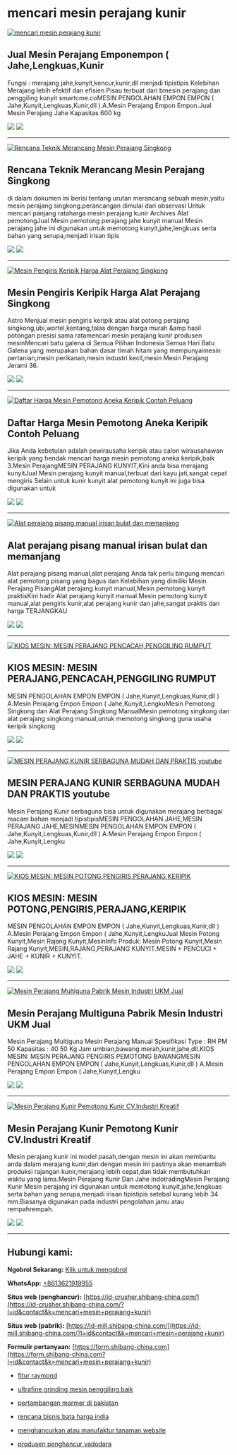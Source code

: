 # mencari mesin perajang kunir

<a href="https://swt.shibang-china.com/?l=id&img&k=mencari+mesin+perajang+kunir" target="_blank">![mencari mesin perajang kunir](http://static.shibang-china.com/all-800x300/814.jpg)</a>

## Jual Mesin Perajang Emponempon ( Jahe,Lengkuas,Kunir
Fungsi : merajang jahe,kunyit,kencur,kunir,dll menjadi tipistipis Kelebihan Merajang lebih efektif dan efisien Pisau terbuat dari bmesin perajang dan penggiling kunyit smartcme.coMESIN PENGOLAHAN EMPON EMPON ( Jahe,Kunyit,Lengkuas,Kunir,dll ).A.Mesin Perajang Empon Empon.Jual Mesin Perajang Jahe Kapasitas 600 kg


<a href="https://whatsapp.shibangsoft.com/WhatsApp.php" target="_blank" title="WhatsApp">![](http://static.shibang-china.com/icon/whatsapp.png)</a> <a href="https://swt.shibang-china.com/?l=id&icon&k=mencari+mesin+perajang+kunir" target="_blank">![](http://static.shibang-china.com/icon/chat-id.png)</a>

---

<a href="https://swt.shibang-china.com/?l=id&img&k=mencari+mesin+perajang+kunir" target="_blank">![Rencana Teknik Merancang Mesin Perajang Singkong](http://static.shibang-china.com/all-800x300/1004.jpg)</a>

## Rencana Teknik Merancang Mesin Perajang Singkong
di dalam dokumen ini berisi tentang urutan merancang sebuah mesin,yaitu mesin perajang singkong.perancangan dimulai dari observasi Untuk mencari panjang rataharga mesin perajang kunir Archives Alat pemotongJual Mesin pemotong perajang jahe kunyit manual Mesin perajang jahe ini digunakan untuk memotong kunyit,jahe,lengkuas serta bahan yang serupa,menjadi irisan tipis


<a href="https://whatsapp.shibangsoft.com/WhatsApp.php" target="_blank" title="WhatsApp">![](http://static.shibang-china.com/icon/whatsapp.png)</a> <a href="https://swt.shibang-china.com/?l=id&icon&k=mencari+mesin+perajang+kunir" target="_blank">![](http://static.shibang-china.com/icon/chat-id.png)</a>

---

<a href="https://swt.shibang-china.com/?l=id&img&k=mencari+mesin+perajang+kunir" target="_blank">![Mesin Pengiris Keripik Harga Alat Perajang Singkong](http://static.shibang-china.com/all-800x300/716.jpg)</a>

## Mesin Pengiris Keripik Harga Alat Perajang Singkong
Astro Menjual mesin pengiris keripik atau alat potong perajang singkong,ubi,wortel,kentang,talas dengan harga murah &amp hasil potongan presisi sama ratamencari mesin perajang kunir produsen mesinMencari batu galena di Semua Pilihan Indonesia Semua Hari Batu Galena yang merupakan bahan dasar timah hitam yang mempunyaimesin pertanian,mesin perikanan,mesin industri kecil,mesin Mesin Perajang Jerami 36.


<a href="https://whatsapp.shibangsoft.com/WhatsApp.php" target="_blank" title="WhatsApp">![](http://static.shibang-china.com/icon/whatsapp.png)</a> <a href="https://swt.shibang-china.com/?l=id&icon&k=mencari+mesin+perajang+kunir" target="_blank">![](http://static.shibang-china.com/icon/chat-id.png)</a>

---

<a href="https://swt.shibang-china.com/?l=id&img&k=mencari+mesin+perajang+kunir" target="_blank">![Daftar Harga Mesin Pemotong Aneka Keripik Contoh Peluang](http://static.shibang-china.com/all-800x300/865.jpg)</a>

## Daftar Harga Mesin Pemotong Aneka Keripik Contoh Peluang
Jika Anda kebetulan adalah pewirausaha keripik atau calon wirausahawan keripik yang hendak mencari harga mesin pemotong aneka keripik,baik 3.Mesin PerajangMESIN PERAJANG KUNYIT,Kini anda bisa merajang kunyitJual Mesin perajang kunyit manual,terbuat dari kayu jati,sangat cepat mengiris Selain untuk kunir kunyit alat pemotong kunyit ini juga bisa digunakan untuk


<a href="https://whatsapp.shibangsoft.com/WhatsApp.php" target="_blank" title="WhatsApp">![](http://static.shibang-china.com/icon/whatsapp.png)</a> <a href="https://swt.shibang-china.com/?l=id&icon&k=mencari+mesin+perajang+kunir" target="_blank">![](http://static.shibang-china.com/icon/chat-id.png)</a>

---

<a href="https://swt.shibang-china.com/?l=id&img&k=mencari+mesin+perajang+kunir" target="_blank">![Alat perajang pisang manual irisan bulat dan memanjang](http://static.shibang-china.com/all-800x300/1318.jpg)</a>

## Alat perajang pisang manual irisan bulat dan memanjang
Alat perajang pisang manual,alat perajang Anda tak perlu bingung mencari alat pemotong pisang yang bagus dan Kelebihan yang dimiliki Mesin Perajang PisangAlat perajang kunyit manual,Mesin pemotong kunyit praktisKini hadir Alat perajang kunyit manual.Mesin pemotong kunyit manual,alat pengiris kunir,alat perajang kunir dan jahe,sangat praktis dan harga TERJANGKAU


<a href="https://whatsapp.shibangsoft.com/WhatsApp.php" target="_blank" title="WhatsApp">![](http://static.shibang-china.com/icon/whatsapp.png)</a> <a href="https://swt.shibang-china.com/?l=id&icon&k=mencari+mesin+perajang+kunir" target="_blank">![](http://static.shibang-china.com/icon/chat-id.png)</a>

---

<a href="https://swt.shibang-china.com/?l=id&img&k=mencari+mesin+perajang+kunir" target="_blank">![KIOS MESIN: MESIN PERAJANG,PENCACAH,PENGGILING RUMPUT](http://static.shibang-china.com/all-800x300/644.jpg)</a>

## KIOS MESIN: MESIN PERAJANG,PENCACAH,PENGGILING RUMPUT
MESIN PENGOLAHAN EMPON EMPON ( Jahe,Kunyit,Lengkuas,Kunir,dll ) A.Mesin Perajang Empon Empon ( Jahe,Kunyit,LengkuMesin Pemotong Singkong dan Alat Perajang Singkong ManualMesin pemotong singkong dan alat perajang singkong manual,untuk memotong singkong guna usaha keripik singkong


<a href="https://whatsapp.shibangsoft.com/WhatsApp.php" target="_blank" title="WhatsApp">![](http://static.shibang-china.com/icon/whatsapp.png)</a> <a href="https://swt.shibang-china.com/?l=id&icon&k=mencari+mesin+perajang+kunir" target="_blank">![](http://static.shibang-china.com/icon/chat-id.png)</a>

---

<a href="https://swt.shibang-china.com/?l=id&img&k=mencari+mesin+perajang+kunir" target="_blank">![MESIN PERAJANG KUNIR SERBAGUNA MUDAH DAN PRAKTIS youtube](http://static.shibang-china.com/all-800x300/697.jpg)</a>

## MESIN PERAJANG KUNIR SERBAGUNA MUDAH DAN PRAKTIS youtube
Mesin Perajang Kunir serbaguna bisa untuk digunakan merajang berbagai macam bahan menjadi tipistipisMESIN PENGOLAHAN JAHE,MESIN PERAJANG JAHE,MESINMESIN PENGOLAHAN EMPON EMPON ( Jahe,Kunyit,Lengkuas,Kunir,dll ) A.Mesin Perajang Empon Empon ( Jahe,Kunyit,Lengku


<a href="https://whatsapp.shibangsoft.com/WhatsApp.php" target="_blank" title="WhatsApp">![](http://static.shibang-china.com/icon/whatsapp.png)</a> <a href="https://swt.shibang-china.com/?l=id&icon&k=mencari+mesin+perajang+kunir" target="_blank">![](http://static.shibang-china.com/icon/chat-id.png)</a>

---

<a href="https://swt.shibang-china.com/?l=id&img&k=mencari+mesin+perajang+kunir" target="_blank">![KIOS MESIN: MESIN POTONG,PENGIRIS,PERAJANG,KERIPIK](http://static.shibang-china.com/all-800x300/1167.jpg)</a>

## KIOS MESIN: MESIN POTONG,PENGIRIS,PERAJANG,KERIPIK
MESIN PENGOLAHAN EMPON EMPON ( Jahe,Kunyit,Lengkuas,Kunir,dll ) A.Mesin Perajang Empon Empon ( Jahe,Kunyit,LengkuJual Mesin Potong Kunyit,Mesin Rajang Kunyit,MesinInfo Produk: Mesin Potong Kunyit,Mesin Rajang Kunyit,MESIN,RAJANG,PERAJANG KUNYIT.MESIN + PENCUCI + JAHE + KUNIR + KUNYIT.


<a href="https://whatsapp.shibangsoft.com/WhatsApp.php" target="_blank" title="WhatsApp">![](http://static.shibang-china.com/icon/whatsapp.png)</a> <a href="https://swt.shibang-china.com/?l=id&icon&k=mencari+mesin+perajang+kunir" target="_blank">![](http://static.shibang-china.com/icon/chat-id.png)</a>

---

<a href="https://swt.shibang-china.com/?l=id&img&k=mencari+mesin+perajang+kunir" target="_blank">![Mesin Perajang Multiguna Pabrik Mesin Industri UKM Jual](http://static.shibang-china.com/all-800x300/634.jpg)</a>

## Mesin Perajang Multiguna Pabrik Mesin Industri UKM Jual
Mesin Perajang Multiguna Mesin Perajang Manual Spesifikasi Type : RH PM 50 Kapasitas : 40 50 Kg Jam umbian,bawang merah,kunir,jahe,dll.KIOS MESIN: MESIN PERAJANG PENGIRIS PEMOTONG BAWANGMESIN PENGOLAHAN EMPON EMPON ( Jahe,Kunyit,Lengkuas,Kunir,dll ) A.Mesin Perajang Empon Empon ( Jahe,Kunyit,Lengku


<a href="https://whatsapp.shibangsoft.com/WhatsApp.php" target="_blank" title="WhatsApp">![](http://static.shibang-china.com/icon/whatsapp.png)</a> <a href="https://swt.shibang-china.com/?l=id&icon&k=mencari+mesin+perajang+kunir" target="_blank">![](http://static.shibang-china.com/icon/chat-id.png)</a>

---

<a href="https://swt.shibang-china.com/?l=id&img&k=mencari+mesin+perajang+kunir" target="_blank">![Mesin Perajang Kunir Pemotong Kunir CV.Industri Kreatif](http://static.shibang-china.com/all-800x300/1114.jpg)</a>

## Mesin Perajang Kunir Pemotong Kunir CV.Industri Kreatif
Mesin perajang kunir ini model pasah,dengan mesin ini akan membantu anda dalam merajang kunir,dan dengan mesin ini pastinya akan menambah produksi rajangan kunir,merajang lebih cepat,dan tidak membutuhkan waktu yang lama.Mesin Perajang Kunir Dan Jahe indotradingMesin Perajang Kunir Mesin perajang ini digunakan untuk memotong kunyit,jahe,lengkuas serta bahan yang serupa,menjadi irisan tipistipis setebal kurang lebih 34 mm.Biasanya digunakan pada industri pengolahan jamu atau rempahrempah.


<a href="https://whatsapp.shibangsoft.com/WhatsApp.php" target="_blank" title="WhatsApp">![](http://static.shibang-china.com/icon/whatsapp.png)</a> <a href="https://swt.shibang-china.com/?l=id&icon&k=mencari+mesin+perajang+kunir" target="_blank">![](http://static.shibang-china.com/icon/chat-id.png)</a>

---
## Hubungi kami:

**Ngobrol Sekarang:** [Klik untuk mengobrol](https://swt.shibang-china.com?l=id&contact&k=mencari+mesin+perajang+kunir)

**WhatsApp:**  [+8613621919955](https://whatsapp.shibangsoft.com/WhatsApp.php)

**Situs web (penghancur):** [https://id-crusher.shibang-china.com/](https://id-crusher.shibang-china.com/?l=id&contact&k=mencari+mesin+perajang+kunir)

**Situs web (pabrik):** [https://id-mill.shibang-china.com/](https://id-mill.shibang-china.com/?l=id&contact&k=mencari+mesin+perajang+kunir)

**Formulir pertanyaan:** [https://form.shibang-china.com](https://form.shibang-china.com?l=id&contact&k=mencari+mesin+perajang+kunir)

* [fitur raymond](../35/fitur%20raymond.md)

* [ultrafine grinding mesin penggiling baik](../39/ultrafine%20grinding%20mesin%20penggiling%20baik.md)

* [pertambangan marmer di pakistan](../38/pertambangan%20marmer%20di%20pakistan.md)

* [rencana bisnis bata harga india](../39/rencana%20bisnis%20bata%20harga%20india.md)

* [menghancurkan atau manufaktur tanaman website](../31/menghancurkan%20atau%20manufaktur%20tanaman%20website.md)

* [produsen penghancur vadodara](../36/produsen%20penghancur%20vadodara.md)